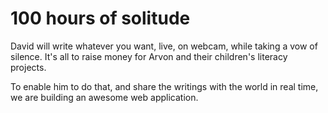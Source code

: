 100 hours of solitude
========

David will write whatever you want, live, on webcam, while taking a vow of silence. It's all to raise money for Arvon and their children's literacy projects.

To enable him to do that, and share the writings with the world in real time, we are building an awesome web application.